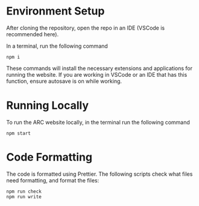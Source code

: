 # Environment Setup
After cloning the repository, open the repo in an IDE (VSCode is recommended here).

In a terminal, run the following command

```console
npm i
```

These commands will install the necessary extensions and applications for running the website. If you are working in VSCode or an IDE that has this function, ensure autosave is on while working.

# Running Locally
To run the ARC website locally, in the terminal run the following command

```console
npm start
```

# Code Formatting

The code is formatted using Prettier. The following scripts check what files need formatting, and format the files:

```console
npm run check
npm run write
```
